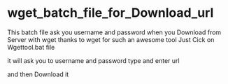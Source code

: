 # wget_batch_file_for_Download_url
This batch file ask you  username and password when you Download from Server with wget thanks to wget for such an awesome tool 
Just Cick on Wgettool.bat file

it will ask you to username and password 
type and enter url 

and then Download it 


